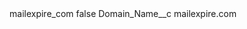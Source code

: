 <?xml version="1.0" encoding="UTF-8"?>
<CustomMetadata xmlns="http://soap.sforce.com/2006/04/metadata" xmlns:xsi="http://www.w3.org/2001/XMLSchema-instance" xmlns:xsd="http://www.w3.org/2001/XMLSchema">
    <label>mailexpire_com</label>
    <protected>false</protected>
    <values>
        <field>Domain_Name__c</field>
        <value xsi:type="xsd:string">mailexpire.com</value>
    </values>
</CustomMetadata>
